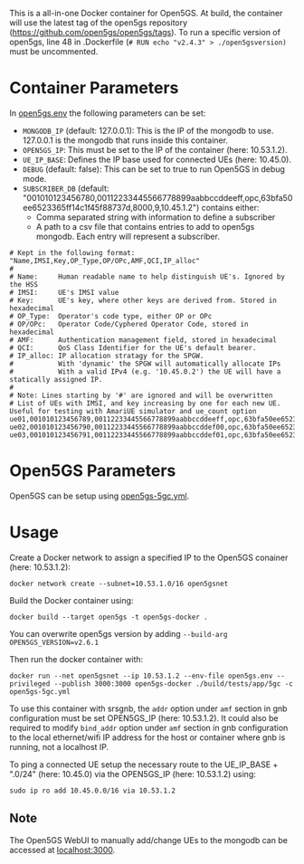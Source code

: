 This is a all-in-one Docker container for Open5GS. At build, the container will use the latest tag of the open5gs repository (<https://github.com/open5gs/open5gs/tags>). To run a specific version of open5gs, line 48 in .Dockerfile (`# RUN echo "v2.4.3" > ./open5gsversion)` must be uncommented.

# Container Parameters

In [open5gs.env](open5gs.env) the following parameters can be set:

- `MONGODB_IP` (default: 127.0.0.1): This is the IP of the mongodb to use. 127.0.0.1 is the mongodb that runs inside this container.
- `OPEN5GS_IP`: This must be set to the IP of the container (here: 10.53.1.2).
- `UE_IP_BASE`: Defines the IP base used for connected UEs (here: 10.45.0).
- `DEBUG` (default: false): This can be set to true to run Open5GS in debug mode.
- `SUBSCRIBER_DB` (default: "001010123456780,00112233445566778899aabbccddeeff,opc,63bfa50ee6523365ff14c1f45f88737d,8000,9,10.45.1.2") contains either:
  - Comma separated string with information to define a subscriber
  - A path to a csv file that contains entries to add to open5gs mongodb. Each entry will represent a subscriber.

```
# Kept in the following format: "Name,IMSI,Key,OP_Type,OP/OPc,AMF,QCI,IP_alloc"
#
# Name:     Human readable name to help distinguish UE's. Ignored by the HSS
# IMSI:     UE's IMSI value
# Key:      UE's key, where other keys are derived from. Stored in hexadecimal
# OP_Type:  Operator's code type, either OP or OPc
# OP/OPc:   Operator Code/Cyphered Operator Code, stored in hexadecimal
# AMF:      Authentication management field, stored in hexadecimal
# QCI:      QoS Class Identifier for the UE's default bearer.
# IP_alloc: IP allocation stratagy for the SPGW.
#           With 'dynamic' the SPGW will automatically allocate IPs
#           With a valid IPv4 (e.g. '10.45.0.2') the UE will have a statically assigned IP.
#
# Note: Lines starting by '#' are ignored and will be overwritten
# List of UEs with IMSI, and key increasing by one for each new UE. Useful for testing with AmariUE simulator and ue_count option
ue01,001010123456789,00112233445566778899aabbccddeeff,opc,63bfa50ee6523365ff14c1f45f88737d,9001,9,10.45.1.2
ue02,001010123456790,00112233445566778899aabbccddef00,opc,63bfa50ee6523365ff14c1f45f88737d,9001,9,10.45.2.2
ue03,001010123456791,00112233445566778899aabbccddef01,opc,63bfa50ee6523365ff14c1f45f88737d,9001,9,10.45.3.2
```

# Open5GS Parameters

Open5GS can be setup using [open5gs-5gc.yml](open5gs-5gc.yml).

# Usage

Create a Docker network to assign a specified IP to the Open5GS conainer (here: 10.53.1.2):

`docker network create --subnet=10.53.1.0/16 open5gsnet`

Build the Docker container using:

`docker build --target open5gs -t open5gs-docker .`

You can overwrite open5gs version by adding `--build-arg OPEN5GS_VERSION=v2.6.1`

Then run the docker container with:

`docker run --net open5gsnet --ip 10.53.1.2 --env-file open5gs.env --privileged --publish 3000:3000 open5gs-docker ./build/tests/app/5gc -c open5gs-5gc.yml`

To use this container with srsgnb, the `addr` option under `amf` section in gnb configuration must be set OPEN5GS_IP (here: 10.53.1.2).
It could also be required to modify `bind_addr` option under `amf` section in gnb configuration to the local ethernet/wifi IP address for the host or container where gnb is running, not a localhost IP.

To ping a connected UE setup the necessary route to the UE_IP_BASE + ".0/24" (here: 10.45.0) via the OPEN5GS_IP (here: 10.53.1.2) using:

`sudo ip ro add 10.45.0.0/16 via 10.53.1.2`

## Note

The Open5GS WebUI to manually add/change UEs to the mongodb can be accessed at [localhost:3000](localhost:3000).

